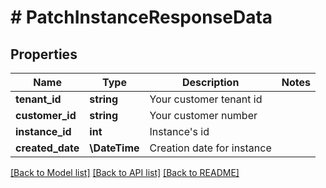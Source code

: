 # # PatchInstanceResponseData

## Properties

Name | Type | Description | Notes
------------ | ------------- | ------------- | -------------
**tenant_id** | **string** | Your customer tenant id |
**customer_id** | **string** | Your customer number |
**instance_id** | **int** | Instance&#39;s id |
**created_date** | **\DateTime** | Creation date for instance |

[[Back to Model list]](../../README.md#models) [[Back to API list]](../../README.md#endpoints) [[Back to README]](../../README.md)
